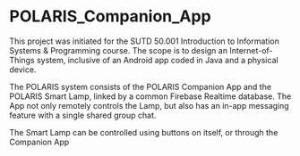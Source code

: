 # POLARIS_Companion_App
This project was initiated for the SUTD 50.001 Introduction to Information Systems & Programming course. The scope is to design an Internet-of-Things system, inclusive of an Android app coded in Java and a physical device.

The POLARIS system consists of the POLARIS Companion App and the POLARIS Smart Lamp, linked by a common Firebase Realtime database. The App not only remotely controls the Lamp, but also has an in-app messaging feature with a single shared group chat.

The Smart Lamp can be controlled using buttons on itself, or through the Companion App

